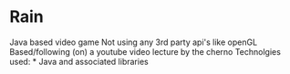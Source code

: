 # Rain
Java based video game
Not using any 3rd party api's like openGL
Based/following (on) a youtube video lecture by the cherno
Technolgies used:
	* Java and associated libraries